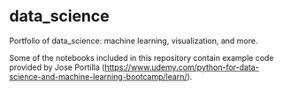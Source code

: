 # data_science
Portfolio of data_science: machine learning, visualization, and more.

Some of the notebooks included in this repository contain example code provided by Jose Portilla (https://www.udemy.com/python-for-data-science-and-machine-learning-bootcamp/learn/). 
